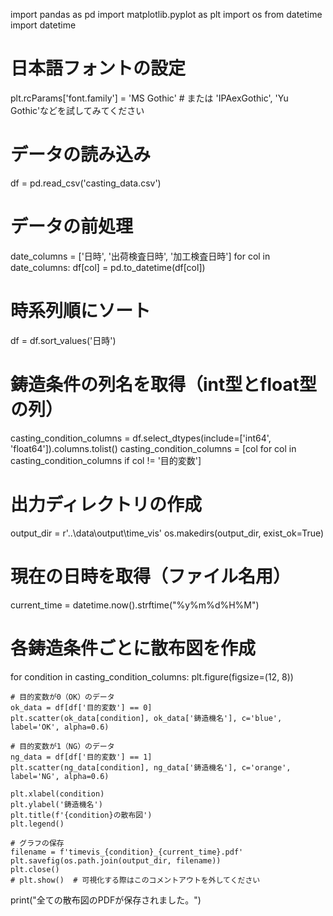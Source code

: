 import pandas as pd
import matplotlib.pyplot as plt
import os
from datetime import datetime

# 日本語フォントの設定
plt.rcParams['font.family'] = 'MS Gothic'  # または 'IPAexGothic', 'Yu Gothic'などを試してみてください

# データの読み込み
df = pd.read_csv('casting_data.csv')

# データの前処理
date_columns = ['日時', '出荷検査日時', '加工検査日時']
for col in date_columns:
    df[col] = pd.to_datetime(df[col])

# 時系列順にソート
df = df.sort_values('日時')

# 鋳造条件の列名を取得（int型とfloat型の列）
casting_condition_columns = df.select_dtypes(include=['int64', 'float64']).columns.tolist()
casting_condition_columns = [col for col in casting_condition_columns if col != '目的変数']

# 出力ディレクトリの作成
output_dir = r'..\data\output\time_vis'
os.makedirs(output_dir, exist_ok=True)

# 現在の日時を取得（ファイル名用）
current_time = datetime.now().strftime("%y%m%d%H%M")

# 各鋳造条件ごとに散布図を作成
for condition in casting_condition_columns:
    plt.figure(figsize=(12, 8))
    
    # 目的変数が0（OK）のデータ
    ok_data = df[df['目的変数'] == 0]
    plt.scatter(ok_data[condition], ok_data['鋳造機名'], c='blue', label='OK', alpha=0.6)
    
    # 目的変数が1（NG）のデータ
    ng_data = df[df['目的変数'] == 1]
    plt.scatter(ng_data[condition], ng_data['鋳造機名'], c='orange', label='NG', alpha=0.6)
    
    plt.xlabel(condition)
    plt.ylabel('鋳造機名')
    plt.title(f'{condition}の散布図')
    plt.legend()
    
    # グラフの保存
    filename = f'timevis_{condition}_{current_time}.pdf'
    plt.savefig(os.path.join(output_dir, filename))
    plt.close()
    # plt.show()  # 可視化する際はこのコメントアウトを外してください

print("全ての散布図のPDFが保存されました。")
